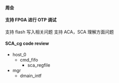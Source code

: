 #### 周会

#### 支持 FPGA 进行 OTP 调试

支持 flash 写入相关问题
支持 ACA，SCA 理解方面问题

#### SCA_cg code review

- host_0
  - cmd_fifo
    - sca_regfile
- mgr
  - dmain_intf

